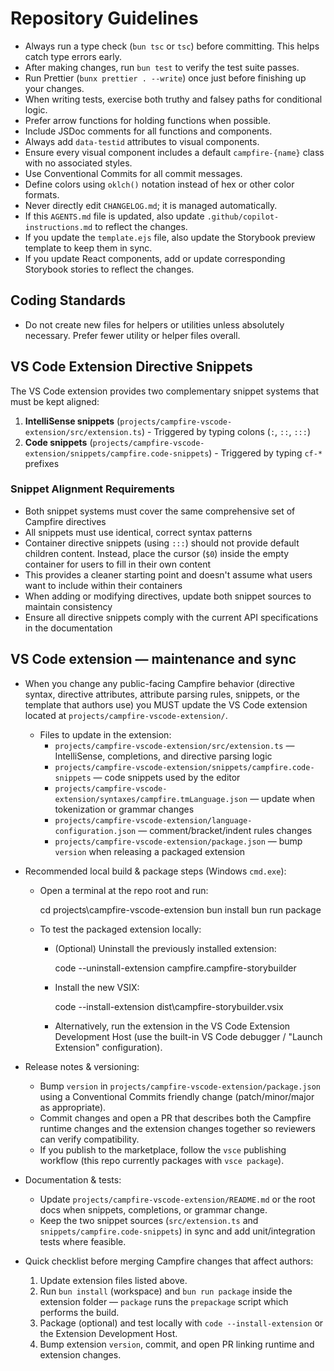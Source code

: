 # Repository Guidelines

- Always run a type check (`bun tsc` or `tsc`) before committing. This helps catch type errors early.
- After making changes, run `bun test` to verify the test suite passes.
- Run Prettier (`bunx prettier . --write`) once just before finishing up your changes.
- When writing tests, exercise both truthy and falsey paths for conditional logic.
- Prefer arrow functions for holding functions when possible.
- Include JSDoc comments for all functions and components.
- Always add `data-testid` attributes to visual components.
- Ensure every visual component includes a default `campfire-{name}` class with no associated styles.
- Use Conventional Commits for all commit messages.
- Define colors using `oklch()` notation instead of hex or other color formats.
- Never directly edit `CHANGELOG.md`; it is managed automatically.
- If this `AGENTS.md` file is updated, also update `.github/copilot-instructions.md` to reflect the changes.
- If you update the `template.ejs` file, also update the Storybook preview template to keep them in sync.
- If you update React components, add or update corresponding Storybook stories to reflect the changes.

## Coding Standards

- Do not create new files for helpers or utilities unless absolutely necessary. Prefer fewer utility or helper files overall.

## VS Code Extension Directive Snippets

The VS Code extension provides two complementary snippet systems that must be kept aligned:

1. **IntelliSense snippets** (`projects/campfire-vscode-extension/src/extension.ts`) - Triggered by typing colons (`:`, `::`, `:::`)
2. **Code snippets** (`projects/campfire-vscode-extension/snippets/campfire.code-snippets`) - Triggered by typing `cf-*` prefixes

### Snippet Alignment Requirements

- Both snippet systems must cover the same comprehensive set of Campfire directives
- All snippets must use identical, correct syntax patterns
- Container directive snippets (using `:::`) should not provide default children content. Instead, place the cursor (`$0`) inside the empty container for users to fill in their own content
- This provides a cleaner starting point and doesn't assume what users want to include within their containers
- When adding or modifying directives, update both snippet sources to maintain consistency
- Ensure all directive snippets comply with the current API specifications in the documentation

## VS Code extension — maintenance and sync

- When you change any public-facing Campfire behavior (directive syntax, directive attributes, attribute parsing rules, snippets, or the template that authors use) you MUST update the VS Code extension located at `projects/campfire-vscode-extension/`.
  - Files to update in the extension:
    - `projects/campfire-vscode-extension/src/extension.ts` — IntelliSense, completions, and directive parsing logic
    - `projects/campfire-vscode-extension/snippets/campfire.code-snippets` — code snippets used by the editor
    - `projects/campfire-vscode-extension/syntaxes/campfire.tmLanguage.json` — update when tokenization or grammar changes
    - `projects/campfire-vscode-extension/language-configuration.json` — comment/bracket/indent rules changes
    - `projects/campfire-vscode-extension/package.json` — bump `version` when releasing a packaged extension

- Recommended local build & package steps (Windows `cmd.exe`):
  - Open a terminal at the repo root and run:

    cd projects\campfire-vscode-extension
    bun install
    bun run package

  - To test the packaged extension locally:
    - (Optional) Uninstall the previously installed extension:

      code --uninstall-extension campfire.campfire-storybuilder

    - Install the new VSIX:

      code --install-extension dist\campfire-storybuilder.vsix

    - Alternatively, run the extension in the VS Code Extension Development Host (use the built-in VS Code debugger / "Launch Extension" configuration).

- Release notes & versioning:
  - Bump `version` in `projects/campfire-vscode-extension/package.json` using a Conventional Commits friendly change (patch/minor/major as appropriate).
  - Commit changes and open a PR that describes both the Campfire runtime changes and the extension changes together so reviewers can verify compatibility.
  - If you publish to the marketplace, follow the `vsce` publishing workflow (this repo currently packages with `vsce package`).

- Documentation & tests:
  - Update `projects/campfire-vscode-extension/README.md` or the root docs when snippets, completions, or grammar change.
  - Keep the two snippet sources (`src/extension.ts` and `snippets/campfire.code-snippets`) in sync and add unit/integration tests where feasible.

- Quick checklist before merging Campfire changes that affect authors:
  1. Update extension files listed above.
  2. Run `bun install` (workspace) and `bun run package` inside the extension folder — `package` runs the `prepackage` script which performs the build.
  3. Package (optional) and test locally with `code --install-extension` or the Extension Development Host.
  4. Bump extension `version`, commit, and open PR linking runtime and extension changes.
